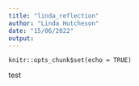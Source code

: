 ```yaml
---
title: "linda_reflection"
author: "Linda Hutcheson"
date: "15/06/2022"
output: 
---
```


```{r setup, include=FALSE}
knitr::opts_chunk$set(echo = TRUE)
```
test
